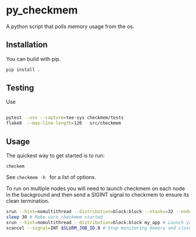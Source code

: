 # py_checkmem

A python script that polls memory usage from the os.

## Installation

You can build with pip.  

```bash
pip install .
```

## Testing

Use

```bash

pytest  -vvv --capture=tee-sys checkmem/tests
flake8  --max-line-length=120   src/checkmem 

```

## Usage

The quickest way to get started is to run:

```
checkem
```

See `checkmem -h ` for a list of options.

To run on multiple nodes you will need to launch checkmem on each node in the background and then send a SIGINT signal to checkmem to ensure its clean termination.

```bash
srun --hint=nomultithread --distribution=block:block --ntasks=32 --nodes=32 --ntasks-per-node=1 --overlap checkmem --recorder_type process &
sleep 30 # Make sure checkmem started
srun --hint=nomultithread --distribution=block:block my_app # Launch you application as usual
scancel --signal=INT $SLURM_JOB_ID.0 # Stop monitoring memory and close safely
```
